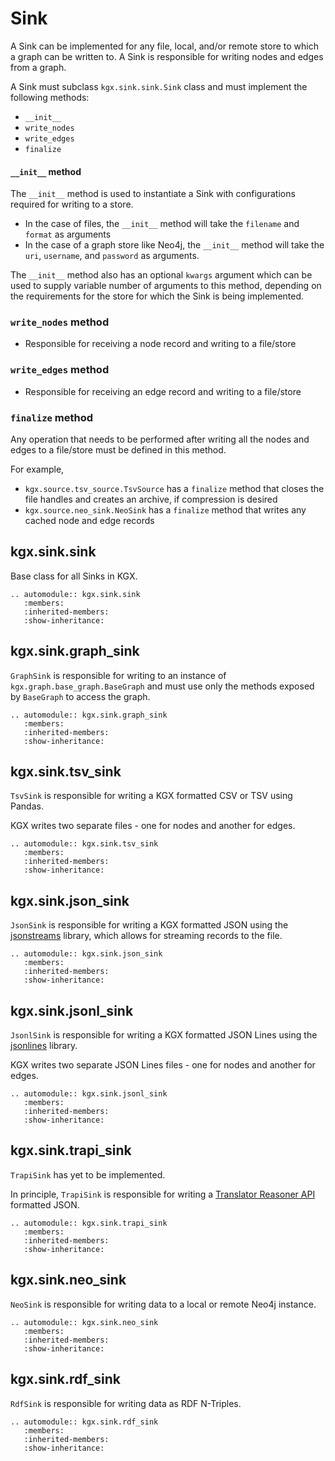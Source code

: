 # Sink

A Sink can be implemented for any file, local, and/or remote store to which a graph can be written to. A Sink is responsible for writing nodes and edges from a graph.

A Sink must subclass `kgx.sink.sink.Sink` class and must implement the following methods:
- `__init__`
- `write_nodes`
- `write_edges`
- `finalize`


#### `__init__` method

The `__init__` method is used to instantiate a Sink with configurations required for writing to a store.
- In the case of files, the `__init__` method will take the `filename` and `format` as arguments
- In the case of a graph store like Neo4j, the `__init__` method will take the `uri`, `username`, and `password` as arguments.

The `__init__` method also has an optional `kwargs` argument which can be used to supply variable number of arguments to this method, depending on the requirements for the store for which the Sink is being implemented.


### `write_nodes` method

- Responsible for receiving a node record and writing to a file/store


### `write_edges` method

- Responsible for receiving an edge record and writing to a file/store


### `finalize` method

Any operation that needs to be performed after writing all the nodes and edges to a file/store must be defined in this method.

For example,
- `kgx.source.tsv_source.TsvSource` has a `finalize` method that closes the file handles and creates an archive, if compression is desired
- `kgx.source.neo_sink.NeoSink` has a `finalize` method that writes any cached node and edge records


## kgx.sink.sink

Base class for all Sinks in KGX.


```eval_rst
.. automodule:: kgx.sink.sink
   :members:
   :inherited-members:
   :show-inheritance:
```

## kgx.sink.graph_sink

`GraphSink` is responsible for writing to an instance of `kgx.graph.base_graph.BaseGraph` and must use only
the methods exposed by `BaseGraph` to access the graph.


```eval_rst
.. automodule:: kgx.sink.graph_sink
   :members:
   :inherited-members:
   :show-inheritance:
```

## kgx.sink.tsv_sink

`TsvSink` is responsible for writing a KGX formatted CSV or TSV using Pandas.

KGX writes two separate files - one for nodes and another for edges.


```eval_rst
.. automodule:: kgx.sink.tsv_sink
   :members:
   :inherited-members:
   :show-inheritance:
```

## kgx.sink.json_sink

`JsonSink` is responsible for writing a KGX formatted JSON using the [jsonstreams](https://pypi.org/project/jsonstreams/)
library, which allows for streaming records to the file.


```eval_rst
.. automodule:: kgx.sink.json_sink
   :members:
   :inherited-members:
   :show-inheritance:
```

## kgx.sink.jsonl_sink

`JsonlSink` is responsible for writing a KGX formatted JSON Lines using the
[jsonlines](https://jsonlines.readthedocs.io/en/latest/) library. 

KGX writes two separate JSON Lines files - one for nodes and another for edges.


```eval_rst
.. automodule:: kgx.sink.jsonl_sink
   :members:
   :inherited-members:
   :show-inheritance:
```

## kgx.sink.trapi_sink

`TrapiSink` has yet to be implemented.

In principle, `TrapiSink` is responsible for writing a [Translator Reasoner API](https://github.com/NCATSTranslator/ReasonerAPI)
formatted JSON.


```eval_rst
.. automodule:: kgx.sink.trapi_sink
   :members:
   :inherited-members:
   :show-inheritance:
```

## kgx.sink.neo_sink

`NeoSink` is responsible for writing data to a local or remote Neo4j instance.


```eval_rst
.. automodule:: kgx.sink.neo_sink
   :members:
   :inherited-members:
   :show-inheritance:
```

## kgx.sink.rdf_sink

`RdfSink` is responsible for writing data as RDF N-Triples.


```eval_rst
.. automodule:: kgx.sink.rdf_sink
   :members:
   :inherited-members:
   :show-inheritance:
```
